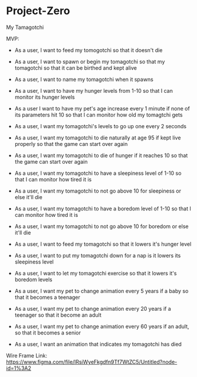 # Project-Zero
 My Tamagotchi 

MVP:
 
 - As a user, I want to feed my tomogotchi so that it doesn't die

 - As a user, I want to spawn or begin my tomagotchi so that my tomagotchi so that it can be birthed and kept alive

 - As a user, I want to name my tomagotchi when it spawns

 - As a user, I want to have my hunger levels from 1-10 so that I can monitor its hunger levels

 - As a user I want to have my pet's age increase every 1 minute if none of its parameters hit 10 so that I can monitor how old my tomagtchi gets

 - As a user, I want my tomagotchi's levels to go up one every 2 seconds

 - As a user, I want my tomagotchi to die naturally at age 95 if kept live properly so that the game can start over again

 - As a user, I want my tomagotchi to die of hunger if it reaches 10 so that the game can start over again

 - As a user, I want my tomagotchi to have a sleepiness level of 1-10 so that I can monitor how tired it is

 - As a user, I want my tomagotchi to not go above 10 for sleepiness or else it'll die 

 - As a user, I want my tomagotchi to have a boredom level of 1-10 so that I can monitor how tired it is

  - As a user, I want my tomagotchi to not go above 10 for boredom or else it'll die

  - As a user, I want to feed my tomagotchi so that it lowers it's hunger level

  - As a user, I want to put my tomagotchi down for a nap is it lowers its sleepiness level

- As a user, I want to let my tomagotchi exercise so that it lowers it's boredom levels

- As a user, I want my pet to change animation every 5 years if a baby so that it becomes a teenager

- As a user, I want my pet to change animation every 20 years if a teenager so that it become an adult

- As a user, I want my pet to change animation every 60 years if an adult, so that it becomes a senior 

- As a user, I want an animation that indicates my tomagotchi has died

Wire Frame Link: https://www.figma.com/file/lRsiWyeFkgdfn9Tf7WtZC5/Untitled?node-id=1%3A2
<!-- Can't figure out how to imbed the actual image :/ -->




